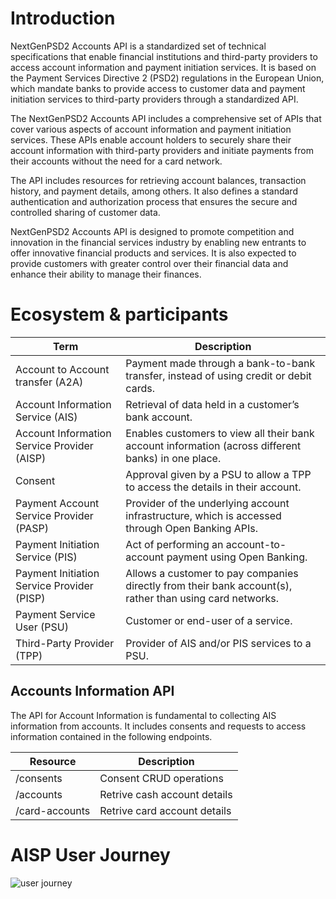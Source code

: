 
# Introduction 
 
NextGenPSD2 Accounts API is a standardized set of technical specifications that enable financial institutions and third-party providers to access account information and payment initiation services. It is based on the Payment Services Directive 2 (PSD2) regulations in the European Union, which mandate banks to provide access to customer data and payment initiation services to third-party providers through a standardized API.

The NextGenPSD2 Accounts API includes a comprehensive set of APIs that cover various aspects of account information and payment initiation services. These APIs enable account holders to securely share their account information with third-party providers and initiate payments from their accounts without the need for a card network.

The API includes resources for retrieving account balances, transaction history, and payment details, among others. It also defines a standard authentication and authorization process that ensures the secure and controlled sharing of customer data.

NextGenPSD2 Accounts API is designed to promote competition and innovation in the financial services industry by enabling new entrants to offer innovative financial products and services. It is also expected to provide customers with greater control over their financial data and enhance their ability to manage their finances.


# Ecosystem & participants

| Term | Description |
|-----------------------------------|--|
| Account to Account transfer (A2A) | Payment made through a bank-to-bank transfer, instead of using credit or debit cards. |
| Account Information Service (AIS) | Retrieval of data held in a customer’s bank account. |
| Account Information Service Provider (AISP) | Enables customers to view all their bank account information (across different banks) in one place. |
| Consent | Approval given by a PSU to allow a TPP to access the details in their account. |
| Payment Account Service Provider (PASP) | Provider of the underlying account infrastructure, which is accessed through Open Banking APIs. |
| Payment Initiation Service (PIS) | Act of performing an account-to-account payment using Open Banking. |
| Payment Initiation Service Provider (PISP) | Allows a customer to pay companies directly from their bank account(s), rather than using card networks. |
| Payment Service User (PSU) | Customer or end-user of a service. |
| Third-Party Provider (TPP) | Provider of AIS and/or PIS services to a PSU. |



## Accounts Information API

The API for Account Information is fundamental to collecting AIS information from accounts. It includes consents and requests to access information contained in the following endpoints.

| Resource            | Description        | 
|---------------------|--------------------|
| /consents           | Consent CRUD operations |
| /accounts           | Retrive cash account details |
| /card-accounts      | Retrive card account details | 


# AISP User Journey 
![user journey](https://raw.githubusercontent.com/obita-tech/catalog/master/ngpsd2oba-1-3-12/resources/userJourney.png)
